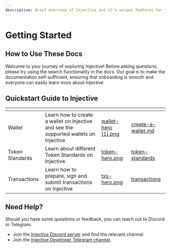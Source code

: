```yaml
---
description: Brief overview of Injective and it's unique features for the general audience.
---
```


# Getting Started

## How to Use These Docs

Welcome to your journey of exploring Injective! Before asking questions, please try using the search functionality in the docs. Our goal is to make the documentation self-sufficient, ensuring that onboarding is smooth and everyone can easily learn more about Injective.

## Quickstart Guide to Injective

<table data-view="cards"><thead><tr><th></th><th></th><th data-hidden data-card-cover data-type="files"></th><th data-hidden data-card-target data-type="content-ref"></th></tr></thead><tbody><tr><td>Wallet</td><td>Learn how to create a wallet on Injective and see the supported wallets on Injective </td><td><a href="../.gitbook/assets/wallet-hero (1).png">wallet-hero (1).png</a></td><td><a href="wallet/create-a-wallet.md">create-a-wallet.md</a></td></tr><tr><td>Token Standards</td><td>Learn about different Token Standards on Injective</td><td><a href="../.gitbook/assets/token-hero.png">token-hero.png</a></td><td><a href="token-standards/">token-standards</a></td></tr><tr><td>Transactions</td><td>Learn how to prepare, sign and submit transactions on Injective</td><td><a href="../.gitbook/assets/txs-hero.png">txs-hero.png</a></td><td><a href="transactions/">transactions</a></td></tr></tbody></table>

## Need Help?

Should you have some questions or feedback, you can reach out to Discord or Telegram:

* Join the [Injective Discord server](https://discord.gg/injective) and find the relevant channel.
* Join the [Injective Developer Telegram channel](https://t.me/+8Y_0HOFLhnRlZDU9).

